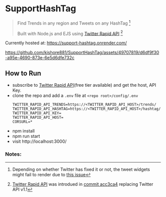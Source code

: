 # SupportHashTag
> Find Trends in any region and Tweets on any HashTag [^1]
>
> Built with Node.js and EJS using [Twitter Rapid API](https://rapidapi.com/omarmhaimdat/api/twitter154) [^2]

Currently hosted at: https://support-hashtag.onrender.com/

https://github.com/kishore881/SupportHashTag/assets/49707819/d6df9f30-a95e-4690-873e-6e5d6dfe732c

## How to Run
- subscribe to [Twitter Rapid API](https://rapidapi.com/omarmhaimdat/api/twitter154)(free tier available) and get the host, API Key.
- clone the repo and add a ```.env``` file at ```<repo root>/config/.env```
  ```.env
  TWITTER_RAPID_API_TRENDS=https://<TWITTER_RAPID_API_HOST>/trends/
  TWITTER_RAPID_API_HASHTAG=https://<TWITTER_RAPID_API_HOST>/hashtag/hashtag
  TWITTER_RAPID_API_KEY=
  TWITTER_RAPID_API_HOST=
  CORSURL=*
  ```
- npm install
- npm run start
- visit http://localhost:3000/

### Notes:
[^1]: Depending on whether Twitter has fixed it or not, the tweet widgets might fail to render due to [this issue](https://twittercommunity.com/t/all-twitter-embeds-seem-to-be-broken/210735)
[^2]: [Twitter Rapid API](https://rapidapi.com/omarmhaimdat/api/twitter154) was introdued in [commit acc3ca4](https://github.com/kishore881/SupportHashTag/commit/acc3ca4e03076756706e4097c30229164ae66e15) replacing Twitter API v1.1

